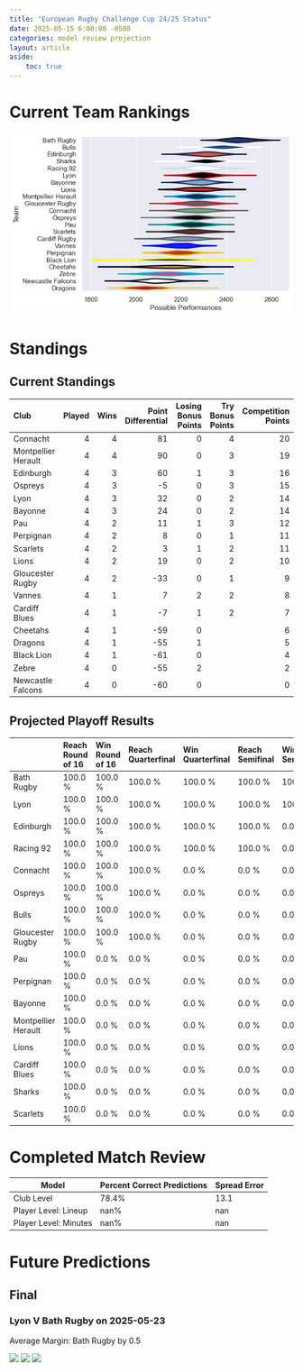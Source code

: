 ```yaml
---  
title: "European Rugby Challenge Cup 24/25 Status"  
date: 2025-05-15 6:00:00 -0500  
categories: model review projection  
layout: article  
aside:  
    toc: true  
---
```

# Current Team Rankings


![Club Rankings](plots/rankings_European_Rugby_Challenge_Cup_2425.png)
# Standings

## Current Standings


| Club                |   Played |   Wins |   Point Differential |   Losing Bonus Points |   Try Bonus Points |   Competition Points |
|:--------------------|---------:|-------:|---------------------:|----------------------:|-------------------:|---------------------:|
| Connacht            |        4 |      4 |                   81 |                     0 |                  4 |                   20 |
| Montpellier Herault |        4 |      4 |                   90 |                     0 |                  3 |                   19 |
| Edinburgh           |        4 |      3 |                   60 |                     1 |                  3 |                   16 |
| Ospreys             |        4 |      3 |                   -5 |                     0 |                  3 |                   15 |
| Lyon                |        4 |      3 |                   32 |                     0 |                  2 |                   14 |
| Bayonne             |        4 |      3 |                   24 |                     0 |                  2 |                   14 |
| Pau                 |        4 |      2 |                   11 |                     1 |                  3 |                   12 |
| Perpignan           |        4 |      2 |                    8 |                     0 |                  1 |                   11 |
| Scarlets            |        4 |      2 |                    3 |                     1 |                  2 |                   11 |
| Lions               |        4 |      2 |                   19 |                     0 |                  2 |                   10 |
| Gloucester Rugby    |        4 |      2 |                  -33 |                     0 |                  1 |                    9 |
| Vannes              |        4 |      1 |                    7 |                     2 |                  2 |                    8 |
| Cardiff Blues       |        4 |      1 |                   -7 |                     1 |                  2 |                    7 |
| Cheetahs            |        4 |      1 |                  -59 |                     0 |                    |                    6 |
| Dragons             |        4 |      1 |                  -55 |                     1 |                    |                    5 |
| Black Lion          |        4 |      1 |                  -61 |                     0 |                    |                    4 |
| Zebre               |        4 |      0 |                  -55 |                     2 |                    |                    2 |
| Newcastle Falcons   |        4 |      0 |                  -60 |                     0 |                    |                    0 |



## Projected Playoff Results


|                     | Reach Round of 16   | Win Round of 16   | Reach Quarterfinal   | Win Quarterfinal   | Reach Semifinal   | Win Semifinal   | Reach Final   | Win Final   |
|:--------------------|:--------------------|:------------------|:---------------------|:-------------------|:------------------|:----------------|:--------------|:------------|
| Bath Rugby          | 100.0 %             | 100.0 %           | 100.0 %              | 100.0 %            | 100.0 %           | 100.0 %         | 100.0 %       | 65.6 %      |
| Lyon                | 100.0 %             | 100.0 %           | 100.0 %              | 100.0 %            | 100.0 %           | 100.0 %         | 100.0 %       | 34.4 %      |
| Edinburgh           | 100.0 %             | 100.0 %           | 100.0 %              | 100.0 %            | 100.0 %           | 0.0 %           | 0.0 %         | 0.0 %       |
| Racing 92           | 100.0 %             | 100.0 %           | 100.0 %              | 100.0 %            | 100.0 %           | 0.0 %           | 0.0 %         | 0.0 %       |
| Connacht            | 100.0 %             | 100.0 %           | 100.0 %              | 0.0 %              | 0.0 %             | 0.0 %           | 0.0 %         | 0.0 %       |
| Ospreys             | 100.0 %             | 100.0 %           | 100.0 %              | 0.0 %              | 0.0 %             | 0.0 %           | 0.0 %         | 0.0 %       |
| Bulls               | 100.0 %             | 100.0 %           | 100.0 %              | 0.0 %              | 0.0 %             | 0.0 %           | 0.0 %         | 0.0 %       |
| Gloucester Rugby    | 100.0 %             | 100.0 %           | 100.0 %              | 0.0 %              | 0.0 %             | 0.0 %           | 0.0 %         | 0.0 %       |
| Pau                 | 100.0 %             | 0.0 %             | 0.0 %                | 0.0 %              | 0.0 %             | 0.0 %           | 0.0 %         | 0.0 %       |
| Perpignan           | 100.0 %             | 0.0 %             | 0.0 %                | 0.0 %              | 0.0 %             | 0.0 %           | 0.0 %         | 0.0 %       |
| Bayonne             | 100.0 %             | 0.0 %             | 0.0 %                | 0.0 %              | 0.0 %             | 0.0 %           | 0.0 %         | 0.0 %       |
| Montpellier Herault | 100.0 %             | 0.0 %             | 0.0 %                | 0.0 %              | 0.0 %             | 0.0 %           | 0.0 %         | 0.0 %       |
| Lions               | 100.0 %             | 0.0 %             | 0.0 %                | 0.0 %              | 0.0 %             | 0.0 %           | 0.0 %         | 0.0 %       |
| Cardiff Blues       | 100.0 %             | 0.0 %             | 0.0 %                | 0.0 %              | 0.0 %             | 0.0 %           | 0.0 %         | 0.0 %       |
| Sharks              | 100.0 %             | 0.0 %             | 0.0 %                | 0.0 %              | 0.0 %             | 0.0 %           | 0.0 %         | 0.0 %       |
| Scarlets            | 100.0 %             | 0.0 %             | 0.0 %                | 0.0 %              | 0.0 %             | 0.0 %           | 0.0 %         | 0.0 %       |



# Completed Match Review


| Model | Percent Correct Predictions | Spread Error |
| ------ | ------ | ------ |
| Club Level | 78.4% | 13.1 |
| Player Level: Lineup | nan% | nan |
| Player Level: Minutes | nan% | nan |


# Future Predictions

## Final

### Lyon V Bath Rugby on 2025-05-23


Average Margin: Bath Rugby by 0.5

<p float="left">
<img src="plots\2025-05-23-Lyon_V_BathRugby_performances.png" width="32%" />
<img src="plots\2025-05-23-Lyon_V_BathRugby_resultbar.png" width="32%" />
<img src="plots\2025-05-23-Lyon_V_BathRugby_spreads.png" width="32%" />
</p>
